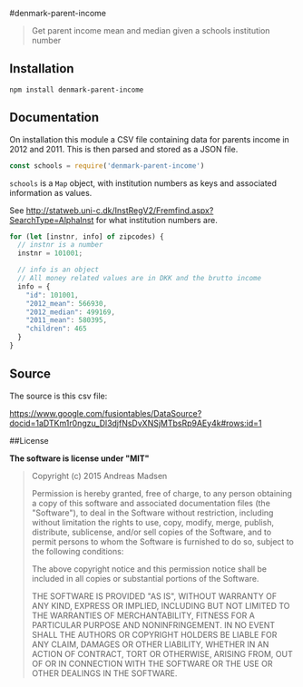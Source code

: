 #denmark-parent-income

> Get parent income mean and median given a schools institution number

## Installation

```sheel
npm install denmark-parent-income
```

## Documentation

On installation this module a CSV file containing data for parents income
in 2012 and 2011. This is then parsed and stored as a JSON file.

```javascript
const schools = require('denmark-parent-income')
```

`schools` is a `Map` object, with institution numbers as keys and associated
information as values.

See http://statweb.uni-c.dk/InstRegV2/Fremfind.aspx?SearchType=AlphaInst for
what institution numbers are.

```javascript
for (let [instnr, info] of zipcodes) {
  // instnr is a number
  instnr = 101001;

  // info is an object
  // All money related values are in DKK and the brutto income
  info = {
    "id": 101001,
    "2012_mean": 566930,
    "2012_median": 499169,
    "2011_mean": 580395,
    "children": 465
  }
}
```

## Source

The source is this csv file:

https://www.google.com/fusiontables/DataSource?docid=1aDTKm1r0ngzu_Dl3djfNsDvXNSjMTbsRp9AEy4k#rows:id=1

##License

**The software is license under "MIT"**

> Copyright (c) 2015 Andreas Madsen
>
> Permission is hereby granted, free of charge, to any person obtaining a copy
> of this software and associated documentation files (the "Software"), to deal
> in the Software without restriction, including without limitation the rights
> to use, copy, modify, merge, publish, distribute, sublicense, and/or sell
> copies of the Software, and to permit persons to whom the Software is
> furnished to do so, subject to the following conditions:
>
> The above copyright notice and this permission notice shall be included in
> all copies or substantial portions of the Software.
>
> THE SOFTWARE IS PROVIDED "AS IS", WITHOUT WARRANTY OF ANY KIND, EXPRESS OR
> IMPLIED, INCLUDING BUT NOT LIMITED TO THE WARRANTIES OF MERCHANTABILITY,
> FITNESS FOR A PARTICULAR PURPOSE AND NONINFRINGEMENT. IN NO EVENT SHALL THE
> AUTHORS OR COPYRIGHT HOLDERS BE LIABLE FOR ANY CLAIM, DAMAGES OR OTHER
> LIABILITY, WHETHER IN AN ACTION OF CONTRACT, TORT OR OTHERWISE, ARISING FROM,
> OUT OF OR IN CONNECTION WITH THE SOFTWARE OR THE USE OR OTHER DEALINGS IN
> THE SOFTWARE.
